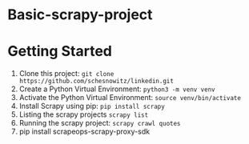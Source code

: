 # Basic-scrapy-project


# Getting Started

1. Clone this project: `git clone https://github.com/schesnowitz/linkedin.git`
2. Create a Python Virtual Environment: `python3 -m venv venv`
3. Activate the Python Virtual Environment: `source venv/bin/activate`
4. Install Scrapy using pip: `pip install scrapy`
5. Listing the scrapy projects `scrapy list` 
6. Running the scrapy project: `scrapy crawl quotes` 
7. pip install scrapeops-scrapy-proxy-sdk




